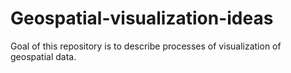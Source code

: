 # Geospatial-visualization-ideas
Goal of this repository is to describe processes of visualization of geospatial data. 
